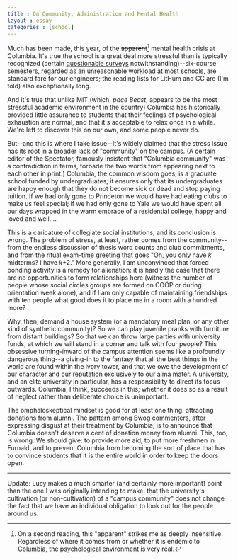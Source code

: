 ```yaml
---
title : On Community, Administration and Mental Health
layout : essay
categories : [school]
---
```


Much has been made, this year, of the <s>apparent</s>[^1] mental health crisis
at Columbia. It's true the school is a great deal more stressful than is
typically recognized (certain [questionable
surveys](http://www.thedailybeast.com/galleries/2010/03/29/2011-s-most-stressful-colleges.html)
notwithstanding)--six-course semesters, regarded as an unreasonable workload at
most schools, are standard fare for our engineers; the reading lists for LitHum
and CC are (I'm told) also exceptionally long.

And it's true that unlike MIT (which, _pace_ _Beast_, appears to be the most
stressful academic environment in the country) Columbia has historically
provided little assurance to students that their feelings of psychological
exhaustion are normal, and that it's acceptable to relax once in a while. We're
left to discover this on our own, and some people never do.

But--and this is where I take issue--it's widely claimed that the stress issue
has its root in a broader lack of "community" on the campus. (A certain editor
of the Spectator, famously insistent that "Columbia community" was a
contradiction in terms, forbade the two words from appearing next to each other
in print.) Columbia, the common wisdom goes, is a graduate school funded by
undergraduates; it ensures only that its undergraduates are happy enough that
they do not become sick or dead and stop paying tuition. If we had only gone to
Princeton we would have had eating clubs to make us feel special; if we had only
gone to Yale we would have spent all our days wrapped in the warm embrace of a
residential college, happy and loved and well....

This is a caricature of collegiate social institutions, and its conclusion is
wrong. The problem of stress, at least, rather comes from the community--from
the endless discussion of thesis word counts and club commitments, and from the
ritual exam-time greeting that goes "Oh, you only have _k_ midterms? I have
_k_+2." More generally, I am unconvinced that forced bonding activity is a
remedy for alienation: it is hardly the case that there are no opportunities to
form relationships here (witness the number of people whose social circles
groups are formed on CO&Ouml;P or during orientation week alone), and if I am
only capable of maintaining friendships with ten people what good does it to
place me in a room with a hundred more?

Why, then, demand a house system (or a mandatory meal plan, or any other kind of
synthetic community)? So we can play juvenile pranks with furniture from distant
buildings? So that we can throw large parties with university funds, at which we
will stand in a corner and talk with four people? This obsessive turning-inward
of the campus attention seems like a profoundly dangerous thing--a giving-in to
the fantasy that all the best things in the world are found within the ivory
tower, and that we owe the development of our character and our reputation
exclusively to our alma mater. A university, and an elite university in
particular, has a responsibility to direct its focus outwards. Columbia, I
think, succeeds in this; whether it does so as a result of neglect rather than
deliberate choice is unimportant.

The omphaloskeptical mindset is good for at least one thing: attracting
donations from alumni. The pattern among Bwog commenters, after expressing
disgust at their treatment by Columbia, is to announce that Columbia doesn't
deserve a cent of donation money from alumni. This, too, is wrong. We should
give: to provide more aid, to put more freshmen in Furnald, and to prevent
Columbia from becoming the sort of place that has to convince students that it
is the entire world in order to keep the doors open.

---

Update: Lucy makes a much smarter (and certainly more important) point than the
one I was originally intending to make: that the university's cultivation (or
non-cultivation) of a "campus community" does not change the fact that we have
an individual obligation to look out for the people around us.

[^1]: On a second reading, this "apparent" strikes me as deeply insensitive.
Regardless of where it comes from or whether it is endemic to Columbia, the
psychological environment is very real.
